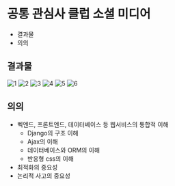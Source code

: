 # 공통 관심사 클럽 소셜 미디어
* 결과물
* 의의


## 결과물
![1](https://user-images.githubusercontent.com/35883056/53295240-96c0ff00-383a-11e9-9fbe-e920d4de69c7.PNG)
![2](https://user-images.githubusercontent.com/35883056/53295241-99235900-383a-11e9-9b12-717a3d745717.PNG)
![3](https://user-images.githubusercontent.com/35883056/53295242-9aed1c80-383a-11e9-88c4-d41db1958b12.PNG)
![4](https://user-images.githubusercontent.com/35883056/53295243-9c1e4980-383a-11e9-8354-008ffbfbc89a.PNG)
![5](https://user-images.githubusercontent.com/35883056/53295244-9de80d00-383a-11e9-96c3-f42ebe99f837.PNG)
![6](https://user-images.githubusercontent.com/35883056/53295251-9fb1d080-383a-11e9-9735-252dada8a2b2.PNG)

## 의의
* 벡엔드, 프론트엔드, 데이터베이스 등 웹서비스의 통합적 이해
  * Django의 구조 이해
  * Ajax의 이해
  * 데이터베이스와 ORM의 이해
  * 반응형 css의 이해
* 최적화의 중요성
* 논리적 사고의 중요성
